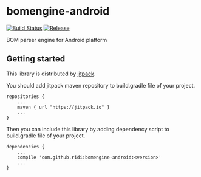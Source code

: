 # bomengine-android

[![Build Status](https://github.com/ridi/bomengine-android/workflows/Build/badge.svg?branch=master)](https://github.com/ridi/bomengine-android/actions)
[![Release](https://jitpack.io/v/ridi/bomengine-android.svg)](https://jitpack.io/#ridi/bomengine-android)

BOM parser engine for Android platform

## Getting started

This library is distributed by [jitpack](https://jitpack.io).

You should add jitpack maven repository to build.gradle file of your project.

```
repositories {
    ...
    maven { url "https://jitpack.io" }
    ...
}
```

Then you can include this library by adding dependency script to build.gradle file of your project.

```
dependencies {
    ...
    compile 'com.github.ridi:bomengine-android:<version>'
    ...
}
```
